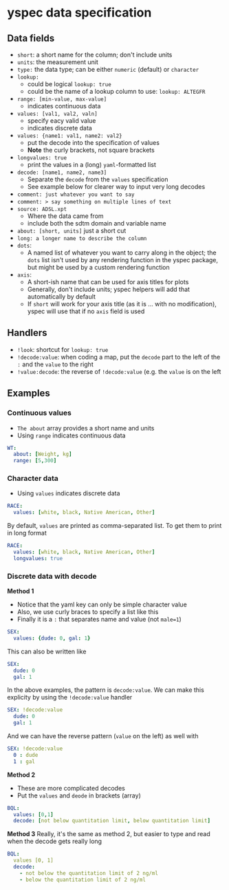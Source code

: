 

# yspec data specification

## Data fields

- `short`: a short name for the column; don't include units
- `units`: the measurement unit
- `type:` the data type; can be either `numeric` (default) or `character`
- `lookup:`
    - could be logical `lookup: true`
    - could be the name of a lookup column to use: `lookup: ALTEGFR`
- `range: [min-value, max-value]`
    - indicates continuous data
- `values: [val1, val2, valn]`
    - specify eacy valid value
    - indicates discrete data
- `values: {name1: val1, name2: val2}`
    - put the decode into the specification of values
    - __Note__ the curly brackets, not square brackets
- `longvalues: true`
    - print the values in a (long) `yaml`-formatted list
- `decode: [name1, name2, name3]`
    - Separate the `decode` from the `values` specification
    - See example below for clearer way to input very long decodes
- `comment: just whatever you want to say`
- `comment: >
      say something
      on multiple lines of
      text`
- `source: ADSL.xpt`
    - Where the data came from
    - include both the sdtm domain and variable name
- `about: [short, units]` just a short cut
- `long: a longer name to describe the column`
- `dots`: 
  - A named list of whatever you want to carry along in the object; the `dots` list
    isn't used by any rendering function in the yspec package, but might be used 
    by a custom rendering function 
- `axis`:
  - A short-ish name that can be used for axis titles for plots
  - Generally, don't include units; yspec helpers will add that 
    automatically by default
  - If `short` will work for your axis title (as it is ... with no 
    modification), yspec will use that if no `axis` field is used

## Handlers

- `!look`: shortcut for `lookup: true`
- `!decode:value`: when coding a map, put the `decode` part to the 
  left of the `:` and the `value` to the right
- `!value:decode`: the reverse of `!decode:value` (e.g. the `value` is 
  on the left

## Examples

### Continuous values

- `The about` array provides a short name and units
- Using `range` indicates continuous data

```yaml
WT:
  about: [Weight, kg]
  range: [5,300]
```

### Character data
- Using `values` indicates discrete data

```yaml
RACE:
  values: [white, black, Native American, Other]
```

By default, `values` are printed as comma-separated list.  To
get them to print in long format

```yaml
RACE:
  values: [white, black, Native American, Other]
  longvalues: true
```

### Discrete data with decode

__Method 1__

- Notice that the yaml key can only be simple character value
- Also, we use curly braces to specify a list like this
- Finally it is a `:` that separates name and value (not `male=1`)

```yaml
SEX:
  values: {dude: 0, gal: 1}
```

This can also be written like

```yaml
SEX: 
  dude: 0
  gal: 1
```

In the above examples, the pattern is `decode:value`.  We can make this 
explicity by using the `!decode:value` handler

```yaml
SEX: !decode:value
  dude: 0
  gal: 1
```

And we can have the reverse pattern (`value` on the left) as well with

```yaml
SEX: !decode:value
  0 : dude
  1 : gal
```


__Method 2__

- These are more complicated decodes
- Put the `values` and `deode` in brackets (array)

```yaml
BQL:
  values: [0,1]
  decode: [not below quantitation limit, below quantitation limit]
```

__Method 3__
Really, it's the same as method 2, but easier to type and read when the
decode gets really long

```yaml
BQL:
  values [0, 1]
  decode:
    - not below the quantitation limit of 2 ng/ml
    - below the quantitation limit of 2 ng/ml
```
